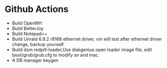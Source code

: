 # Github Actions

- Build OpenWrt
- Build BetterJoy
- Build Notepad++
- Build Unraid 6.9.2 r8168 ethernet driver, vm will lost after ethernet driver change, backup yourself.
- Build dsm redpill-loader,Use diskgenius open loader image file, edit boot/grub/grub.cfg to modify sn and mac.
- A DB manager keygen